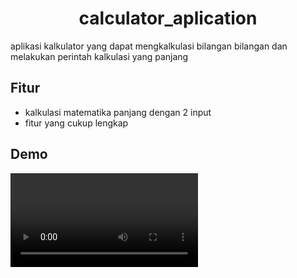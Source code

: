 <h1 align="center">calculator_aplication</h1>

aplikasi kalkulator yang dapat mengkalkulasi bilangan bilangan dan melakukan perintah kalkulasi yang panjang

## Fitur
- kalkulasi matematika panjang dengan 2 input
- fitur yang cukup lengkap

## Demo
![kalkulator demo](media/Kalkulator.mp4)
